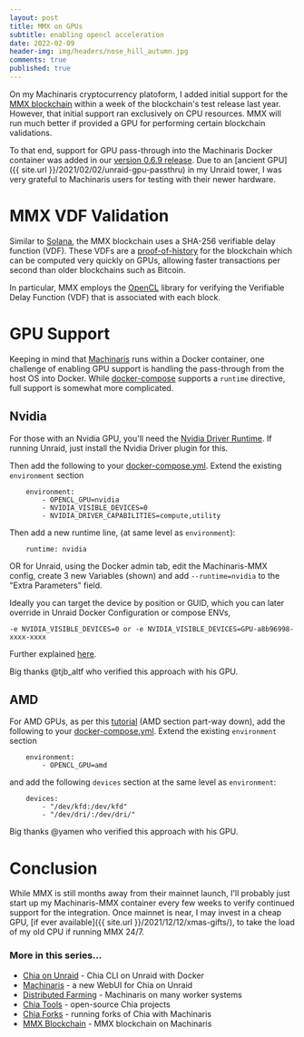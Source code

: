 ```yaml
---
layout: post
title: MMX on GPUs
subtitle: enabling opencl acceleration
date: 2022-02-09
header-img: img/headers/nose_hill_autumn.jpg
comments: true
published: true
---
```


On my Machinaris cryptocurrency platoform, I added initial support for the [MMX blockchain]({{site.url}}/2021/12/31/mmx-blockchain/) within a week of the blockchain's test release last year. However, that initial support ran exclusively on CPU resources.  MMX will run much better if provided a GPU for performing certain blockchain validations.  

To that end, support for GPU pass-through into the Machinaris Docker container was added in our [version 0.6.9 release](https://github.com/guydavis/machinaris/releases/tag/0.6.9).  Due to an [ancient GPU]({{ site.url }}/2021/02/02/unraid-gpu-passthru) in my Unraid tower, I was very grateful to Machinaris users for testing with their newer hardware.

# MMX VDF Validation

Similar to [Solana](https://solana.com/), the MMX blockchain uses a SHA-256 verifiable delay function (VDF).  These VDFs are a [proof-of-history](https://docs.solana.com/cluster/synchronization#relationship-to-vdfs) for the blockchain which can be computed very quickly on GPUs, allowing faster transactions per second than older blockchains such as Bitcoin.

In particular, MMX employs the [OpenCL](https://en.wikipedia.org/wiki/OpenCL) library for verifying the Verifiable Delay Function (VDF) that is associated with each block.

# GPU Support

Keeping in mind that [Machinaris](https://www.machinaris.app) runs within a Docker container, one challenge of enabling GPU support is handling the pass-through from the host OS into Docker.  While [docker-compose](https://docs.docker.com/compose/gpu-support/) supports a `runtime` directive, full support is somewhat more complicated.

## Nvidia

For those with an Nvidia GPU, you'll need the [Nvidia Driver Runtime](https://docs.nvidia.com/datacenter/cloud-native/container-toolkit/user-guide.html#adding-the-nvidia-runtime).  If running Unraid, just install the Nvidia Driver plugin for this.

Then add the following to your [docker-compose.yml](https://docs.docker.com/compose/gpu-support/).
Extend the existing `environment` section  
```
    environment:
        - OPENCL_GPU=nvidia
        - NVIDIA_VISIBLE_DEVICES=0
        - NVIDIA_DRIVER_CAPABILITIES=compute,utility
```

Then add a new runtime line, (at same level as `environment`):
```
    runtime: nvidia
```

OR for Unraid, using the Docker admin tab, edit the Machinaris-MMX config, create 3 new Variables (shown) and add `--runtime=nvidia` to the "Extra Parameters" field.

Ideally you can target the device by position or GUID, which you can later override in Unraid Docker Configuration or compose ENVs, 
```
-e NVIDIA_VISIBLE_DEVICES=0 or -e NVIDIA_VISIBLE_DEVICES=GPU-a8b96998-xxxx-xxxx
```
Further explained [here](https://docs.nvidia.com/datacenter/cloud-native/container-toolkit/user-guide.html#gpu-enumeration).

Big thanks @tjb_altf who verified this approach with his GPU.

## AMD

For AMD GPUs, as per this [tutorial](https://linuxhandbook.com/setup-opencl-linux-docker/) (AMD section part-way down), add the following to your [docker-compose.yml](https://docs.docker.com/compose/gpu-support/). Extend the existing `environment` section  
```
    environment:
        - OPENCL_GPU=amd
```
and add the following `devices` section at the same level as `environment`:

```
    devices:
        - "/dev/kfd:/dev/kfd"
        - "/dev/dri/:/dev/dri/"
```

Big thanks @yamen who verified this approach with his GPU.

# Conclusion

While MMX is still months away from their mainnet launch, I'll probably just start up my Machinaris-MMX container every few weeks to verify continued support for the integration.  Once mainnet is near, I may invest in a cheap GPU, [if ever available]({{ site.url }}/2021/12/12/xmas-gifts/), to take the load of my old CPU if running MMX 24/7.

### More in this series...
* [Chia on Unraid]({{site.url}}/2021/04/30/unraid-chia-plotting-farming/) - Chia CLI on Unraid with Docker
* [Machinaris]({{site.url}}/2021/05/21/unraid-chia-machinaris/) - a new WebUI for Chia on Unraid
* [Distributed Farming]({{site.url}}/2021/06/29/machinaris-distributed/) - Machinaris on many worker systems
* [Chia Tools]({{site.url}}/2021/09/04/chia-tools/) - open-source Chia projects
* [Chia Forks]({{site.url}}/2021/10/13/chia-forks/) - running forks of Chia with Machinaris
* [MMX Blockchain]({{site.url}}/2021/12/31/mmx-blockchain/) - MMX blockchain on Machinaris
